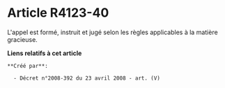 # Article R4123-40

L'appel est formé, instruit et jugé selon les règles applicables à la matière gracieuse.

**Liens relatifs à cet article**

	**Créé par**:

	  - Décret n°2008-392 du 23 avril 2008 - art. (V)
